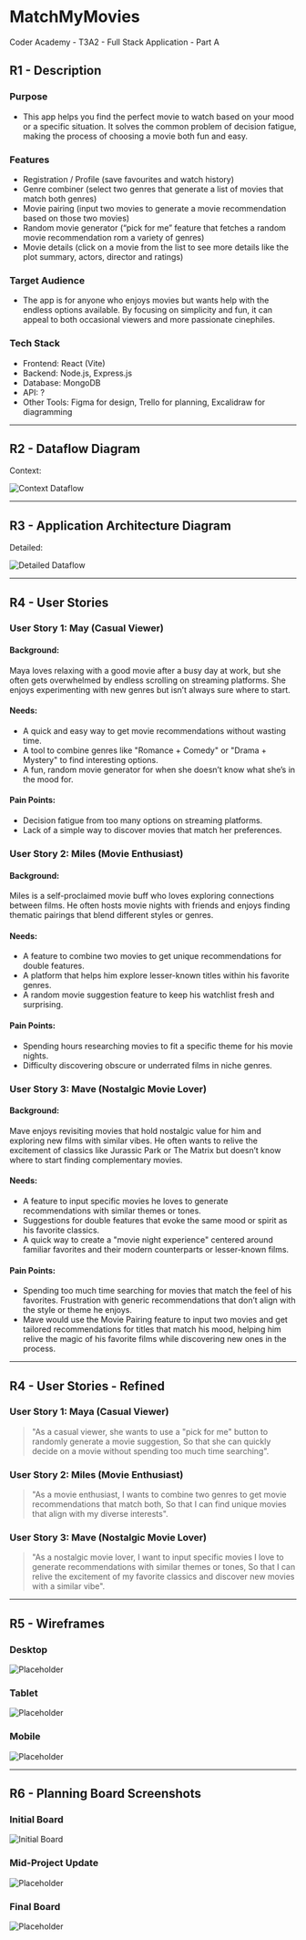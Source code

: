 # MatchMyMovies

Coder Academy - T3A2 - Full Stack Application - Part A

## R1 - Description
### Purpose
- This app helps you find the perfect movie to watch based on your mood or a specific situation. It solves the common problem of decision fatigue, making the process of choosing a movie both fun and easy.

### Features
- Registration / Profile (save favourites and watch history)
- Genre combiner (select two genres that generate a list of movies that match both genres)
- Movie pairing  (input two movies to generate a movie recommendation based on those two movies)
- Random movie generator (“pick for me” feature that fetches a random movie recommendation rom a variety of genres)
- Movie details (click on a movie from the list to see more details like the plot summary, actors, director and ratings)

### Target Audience
- The app is for anyone who enjoys movies but wants help with the endless options available. By focusing on simplicity and fun, it can appeal to both occasional viewers and more passionate cinephiles.

### Tech Stack
- Frontend: React (Vite)
- Backend: Node.js, Express.js
- Database: MongoDB
- API: ?
- Other Tools: Figma for design, Trello for planning, Excalidraw for diagramming

---

## R2 - Dataflow Diagram
Context:  

![Context Dataflow](docs/digrams/dataflow-diagram-1.png)

---

## R3 - Application Architecture Diagram
Detailed:  

![Detailed Dataflow](diagrams/architecture-diagram.png)

---

## R4 - User Stories 
### User Story 1: May (Casual Viewer) 

#### Background:
Maya loves relaxing with a good movie after a busy day at work, but she often gets overwhelmed by endless scrolling on streaming platforms. She enjoys experimenting with new genres but isn’t always sure where to start.

#### Needs:
- A quick and easy way to get movie recommendations without wasting time.
- A tool to combine genres like "Romance + Comedy" or "Drama + Mystery" to find interesting options.
- A fun, random movie generator for when she doesn’t know what she’s in the mood for.

#### Pain Points:
- Decision fatigue from too many options on streaming platforms.
- Lack of a simple way to discover movies that match her preferences.

### User Story 2: Miles (Movie Enthusiast)

#### Background:
Miles is a self-proclaimed movie buff who loves exploring connections between films. He often hosts movie nights with friends and enjoys finding thematic pairings that blend different styles or genres.

#### Needs:
- A feature to combine two movies to get unique recommendations for double features.
- A platform that helps him explore lesser-known titles within his favorite genres.
- A random movie suggestion feature to keep his watchlist fresh and surprising.

#### Pain Points:
- Spending hours researching movies to fit a specific theme for his movie nights.
- Difficulty discovering obscure or underrated films in niche genres.

### User Story 3: Mave (Nostalgic Movie Lover) 

#### Background:
Mave enjoys revisiting movies that hold nostalgic value for him and exploring new films with similar vibes. He often wants to relive the excitement of classics like Jurassic Park or The Matrix but doesn’t know where to start finding complementary movies.

#### Needs:
- A feature to input specific movies he loves to generate recommendations with similar themes or tones.
- Suggestions for double features that evoke the same mood or spirit as his favorite classics.
- A quick way to create a "movie night experience" centered around familiar favorites and their modern counterparts or lesser-known films.

#### Pain Points:
- Spending too much time searching for movies that match the feel of his favorites.
Frustration with generic recommendations that don’t align with the style or theme he enjoys.
- Mave would use the Movie Pairing feature to input two movies and get tailored recommendations for titles that match his mood, helping him relive the magic of his favorite films while discovering new ones in the process.

---

## R4 - User Stories - Refined 
### User Story 1: Maya (Casual Viewer) 

> "As a casual viewer, she wants to use a "pick for me" button to randomly generate a movie suggestion, So that she can quickly decide on a movie without spending too much time searching".

### User Story 2: Miles (Movie Enthusiast)
> "As a movie enthusiast, I wants to combine two genres to get movie recommendations that match both, So that I can find unique movies that align with my diverse interests".

### User Story 3: Mave (Nostalgic Movie Lover)
> "As a nostalgic movie lover, I want to input specific movies I love to generate recommendations with similar themes or tones, So that I can relive the excitement of my favorite classics and discover new movies with a similar vibe".

---

## R5 - Wireframes
### Desktop
![Placeholder](wireframes/desktop-wireframe.png)

### Tablet
![Placeholder](wireframes/tablet-wireframe.png)

### Mobile
![Placeholder](wireframes/mobile-wireframe.png)

---

## R6 - Planning Board Screenshots
### Initial Board
![Initial Board](docs/planning/trello-1.png)

### Mid-Project Update
![Placeholder](planning/board-mid.png)

### Final Board
![Placeholder](planning/board-final.png)

